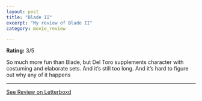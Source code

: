 ```yaml
---
layout: post
title: "Blade II"
excerpt: "My review of Blade II"
category: movie_review

---
```


**Rating:** 3/5

So much more fun than Blade, but Del Toro supplements character with costuming and elaborate sets. And it’s still too long. And it’s hard to figure out why any of it happens

<hr>

[See Review on Letterboxd](https://boxd.it/1r78fN)
